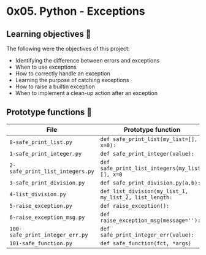 # 0x05. Python - Exceptions

## Learning objectives :dart:

The following were the objectives of this project:
  * Identifying the difference between errors and exceptions
  * When to use exceptions
  * How to correctly handle an exception
  * Learning the purpose of catching exceptions
  * How to raise a builtin exception
  * When to implement a clean-up action after an exception

## Prototype functions :floppy_disk:

|       File           |             Prototype function              |  
|----------------------|---------------------------------------------|
|`0-safe_print_list.py`| `def safe_print_list(my_list=[], x=0):`     |
|`1-safe_print_integer.py`|`def safe_print_integer(value):`          |
|`2-safe_print_list_integers.py`| `def safe_print_list_integers(my_list=[], x=0`|
|`3-safe_print_division.py`| `def safe_print_division.py(a,b):`|
|`4-list_division.py`| `def list_division(my_list_1, my_list_2, list_length:`|
|`5-raise_exception.py`|`def raise_exception():`|
|`6-raise_exception_msg.py`|`def raise_exception_msg(message=''):`|
|`100-safe_print_integer_err.py`| `def safe_print_integer_err(value):`|
|`101-safe_function.py`|`def safe_function(fct, *args)`|

